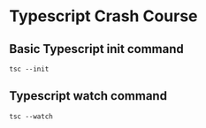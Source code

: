 # Typescript Crash Course

## Basic Typescript init command
```tsc --init```

## Typescript watch command
```tsc --watch```
